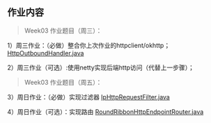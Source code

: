 ## 作业内容

> Week03 作业题目（周三）：

1）周三作业：（必做）整合你上次作业的httpclient/okhttp；
[HttpOutboundHandler.java](src/main/java/gateway/outbound/httpclient4/HttpOutboundHandler.java)

2）周三作业（可选）:使用netty实现后端http访问（代替上一步骤）；

> Week03 作业题目（周五）：

3）周日作业：（必做）实现过滤器
[IpHttpRequestFilter.java](src/main/java/gateway/filter/IpHttpRequestFilter.java)

4）周日作业（可选）：实现路由
[RoundRibbonHttpEndpointRouter.java](src/main/java/gateway/router/RoundRibbonHttpEndpointRouter.java)